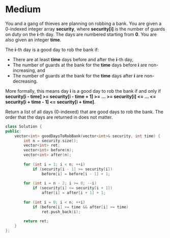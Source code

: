 # Medium

You and a gang of thieves are planning on robbing a bank. You are given a 0-indexed integer array **security**, where **security[i]** is the number of guards on duty on the **i**-th day. The days are numbered starting from **0**. You are also given an integer **time**.

The **i**-th day is a good day to rob the bank if:

- There are at least **time** days before and after the **i**-th day,
- The number of guards at the bank for the **time** days before **i** are non-increasing, and
- The number of guards at the bank for the **time** days after **i** are non-decreasing.

More formally, this means day **i** is a good day to rob the bank if and only if **security[i - time] >= security[i - time + 1] >= ... >= security[i] <= ... <= security[i + time - 1] <= security[i + time]**.

Return a list of all days (0-indexed) that are good days to rob the bank. The order that the days are returned in does not matter.

```cpp
class Solution {
public:
    vector<int> goodDaysToRobBank(vector<int>& security, int time) {
        int n = security.size();
        vector<int> ret;
        vector<int> before(n);
        vector<int> after(n);
        
        for (int i = 1; i < n; ++i)
            if (security[i - 1] >= security[i])
                before[i] = before[i - 1] + 1;
        
        for (int i = n - 2; i >= 0; --i)
            if (security[i] <= security[i + 1])
                after[i] = after[i + 1] + 1;
        
        for (int i = 0; i < n; ++i)
            if (before[i] >= time && after[i] >= time)
                ret.push_back(i);
        
        return ret;
    }
};
```
